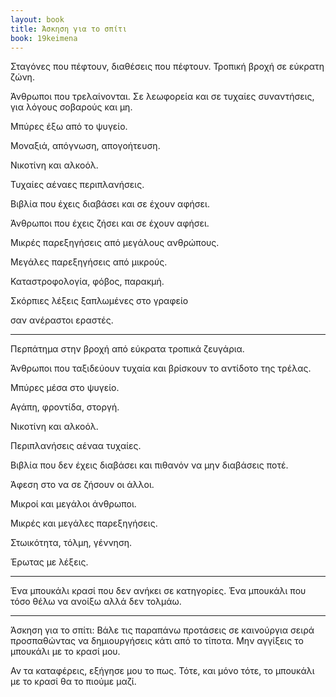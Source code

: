 ```yaml
---
layout: book
title: Άσκηση για το σπίτι
book: 19keimena
---
```

Σταγόνες που πέφτουν, διαθέσεις που πέφτουν. Τροπική βροχή σε εύκρατη ζώνη.

Άνθρωποι που τρελαίνονται. Σε λεωφορεία και σε τυχαίες συναντήσεις, για λόγους σοβαρούς και μη.

Μπύρες έξω από το ψυγείο.

Μοναξιά, απόγνωση, απογοήτευση.

Νικοτίνη και αλκοόλ.

Τυχαίες αέναες περιπλανήσεις.

Βιβλία που έχεις διαβάσει και σε έχουν αφήσει.

Άνθρωποι που έχεις ζήσει και σε έχουν αφήσει.

Μικρές παρεξηγήσεις από μεγάλους ανθρώπους.

Μεγάλες παρεξηγήσεις από μικρούς.

Καταστροφολογία, φόβος, παρακμή.

Σκόρπιες λέξεις ξαπλωμένες στο γραφείο

σαν ανέραστοι εραστές.

* * * * *

Περπάτημα στην βροχή από εύκρατα τροπικά ζευγάρια.

Άνθρωποι που ταξιδεύουν τυχαία και βρίσκουν το αντίδοτο της τρέλας.

Μπύρες μέσα στο ψυγείο.

Αγάπη, φροντίδα, στοργή.

Νικοτίνη και αλκοόλ.

Περιπλανήσεις αέναα τυχαίες.

Βιβλία που δεν έχεις διαβάσει και πιθανόν να μην διαβάσεις ποτέ.

Άφεση στο να σε ζήσουν οι άλλοι.

Μικροί και μεγάλοι άνθρωποι.

Μικρές και μεγάλες παρεξηγήσεις.

Στωικότητα, τόλμη, γέννηση.

Έρωτας με λέξεις.

* * * * *

Ένα μπουκάλι κρασί που δεν ανήκει σε κατηγορίες. Ένα μπουκάλι που τόσο θέλω να ανοίξω αλλά δεν τολμάω.

* * * * *

Άσκηση για το σπίτι: Βάλε τις παραπάνω προτάσεις σε καινούργια σειρά προσπαθώντας να δημιουργήσεις κάτι από το τίποτα. Μην αγγίξεις το μπουκάλι με το κρασί μου.

Αν τα καταφέρεις, εξήγησε μου το πως. Τότε, και μόνο τότε, το μπουκάλι με το κρασί θα το πιούμε μαζί.
